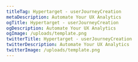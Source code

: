 ```yaml
---
titleTag: Hypertarget - userJourneyCreation
metaDescription: Automate Your UX Analytics
ogTitle: Hypertarget - userJourneyCreation
ogDescription: Automate Your UX Analytics
ogImage: /uploads/template.png
twitterTitle: Hypertarget - userJourneyCreation
twitterDescription: Automate Your UX Analytics
twitterImage: /uploads/template.png
---
```

